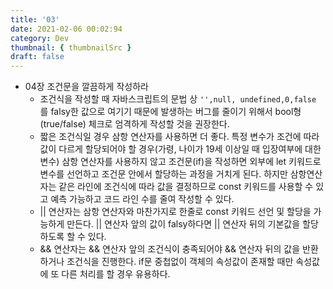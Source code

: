 ```yaml
---
title: '03'
date: 2021-02-06 00:02:94
category: Dev
thumbnail: { thumbnailSrc }
draft: false
---
```


- 04장 조건문을 깔끔하게 작성하라
    - 조건식을 작성할 때 자바스크립트의 문법 상 `'',null, undefined,0,false` 를 falsy한 값으로 여기기 때문에 발생하는 버그를 줄이기 위해서 bool형(true/false) 체크로 엄격하게 작성할 것을 권장한다.
    - 짧은 조건식일 경우 삼항 연산자를 사용하면 더 좋다. 특정 변수가 조건에 따라 값이 다르게 할당되어야 할 경우(가령, 나이가 19세 이상일 때 입장여부에 대한 변수) 삼항 연산자를 사용하지 않고 조건문(if)을 작성하면 외부에 let 키워드로 변수를 선언하고 조건문 안에서 할당하는 과정을 거치게 된다. 하지만 삼항연산자는 같은 라인에 조건식에 따라 값을 결정하므로 const 키워드를 사용할 수 있고 예측 가능하고 코드 라인 수를 줄여 작성할 수 있다. 
    - || 연산자는 삼항 연산자와 마찬가지로 한줄로 const 키워드 선언 및 할당을 가능하게 만든다. || 연산자 앞의 값이 falsy하다면 || 연산자 뒤의 기본값을 할당하도록 할 수 있다. 
    - && 연산자는 && 연산자 앞의 조건식이 충족되어야 && 연산자 뒤의 값을 반환하거나 조건식을 진행한다. if문 중첩없이 객체의 속성값이 존재할 때만 속성값에 또 다른 처리를 할 경우 유용하다.       